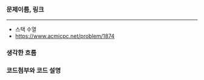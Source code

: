 ### 문제이름, 링크
---
- 스택 수열
- https://www.acmicpc.net/problem/1874

### 생각한 흐름

### 코드첨부와 코드 설명
```cpp

```